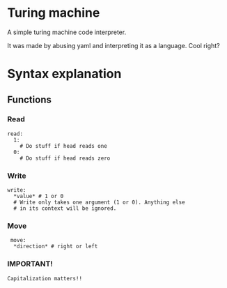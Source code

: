 # Turing machine

A simple turing machine code interpreter.

It was made by abusing yaml and interpreting it as
a language. Cool right?


# Syntax explanation

  ## Functions
   ### Read
    read:
      1:
        # Do stuff if head reads one
      0:
        # Do stuff if head reads zero
   ### Write
    write:
      *value* # 1 or 0
      # Write only takes one argument (1 or 0). Anything else
      # in its context will be ignored.
   ### Move
     move:
      *direction* # right or left
      
   ### IMPORTANT!
    Capitalization matters!!
